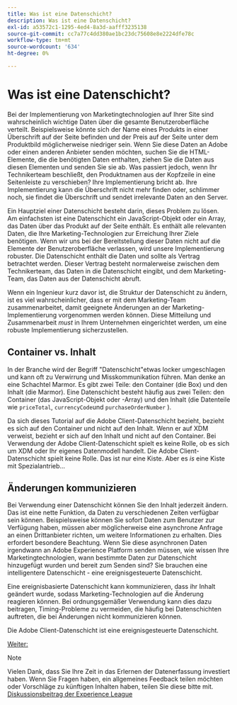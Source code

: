 ```yaml
---
title: Was ist eine Datenschicht?
description: Was ist eine Datenschicht?
exl-id: a53572c1-1295-4ed4-8a3d-aafff3235138
source-git-commit: cc7a77c4dd380ae1bc23dc75608e8e2224dfe78c
workflow-type: tm+mt
source-wordcount: '634'
ht-degree: 0%

---
```


# Was ist eine Datenschicht?

Bei der Implementierung von Marketingtechnologien auf Ihrer Site sind wahrscheinlich wichtige Daten über die gesamte Benutzeroberfläche verteilt. Beispielsweise könnte sich der Name eines Produkts in einer Überschrift auf der Seite befinden und der Preis auf der Seite unter dem Produktbild möglicherweise niedriger sein. Wenn Sie diese Daten an Adobe oder einen anderen Anbieter senden möchten, suchen Sie die HTML-Elemente, die die benötigten Daten enthalten, ziehen Sie die Daten aus diesen Elementen und senden Sie sie ab. Was passiert jedoch, wenn Ihr Technikerteam beschließt, den Produktnamen aus der Kopfzeile in eine Seitenleiste zu verschieben? Ihre Implementierung bricht ab. Ihre Implementierung kann die Überschrift nicht mehr finden oder, schlimmer noch, sie findet die Überschrift und sendet irrelevante Daten an den Server.

Ein Hauptziel einer Datenschicht besteht darin, dieses Problem zu lösen. Am einfachsten ist eine Datenschicht ein JavaScript-Objekt oder ein Array, das Daten über das Produkt auf der Seite enthält. Es enthält alle relevanten Daten, die Ihre Marketing-Technologien zur Erreichung Ihrer Ziele benötigen. Wenn wir uns bei der Bereitstellung dieser Daten nicht auf die Elemente der Benutzeroberfläche verlassen, wird unsere Implementierung robuster. Die Datenschicht enthält die Daten und sollte als Vertrag betrachtet werden. Dieser Vertrag besteht normalerweise zwischen dem Technikerteam, das Daten in die Datenschicht eingibt, und dem Marketing-Team, das Daten aus der Datenschicht abruft.

Wenn ein Ingenieur kurz davor ist, die Struktur der Datenschicht zu ändern, ist es viel wahrscheinlicher, dass er mit dem Marketing-Team zusammenarbeitet, damit geeignete Änderungen an der Marketing-Implementierung vorgenommen werden können. Diese Mitteilung und Zusammenarbeit _must_ in Ihrem Unternehmen eingerichtet werden, um eine robuste Implementierung sicherzustellen.

## Container vs. Inhalt

In der Branche wird der Begriff &quot;Datenschicht&quot;etwas locker umgeschlagen und kann oft zu Verwirrung und Misskommunikation führen. Man denke an eine Schachtel Marmor. Es gibt zwei Teile: den Container (die Box) und den Inhalt (die Marmor). Eine Datenschicht besteht häufig aus zwei Teilen: den Container (das JavaScript-Objekt oder -Array) und den Inhalt (die Datenteile wie `priceTotal`, `currencyCode`und `purchaseOrderNumber` ).

Da sich dieses Tutorial auf die Adobe Client-Datenschicht bezieht, bezieht es sich auf den Container und nicht auf den Inhalt. Wenn er auf XDM verweist, bezieht er sich auf den Inhalt und nicht auf den Container. Bei Verwendung der Adobe Client-Datenschicht spielt es keine Rolle, ob es sich um XDM oder Ihr eigenes Datenmodell handelt. Die Adobe Client-Datenschicht spielt keine Rolle. Das ist nur eine Kiste. Aber es _is_ eine Kiste mit Spezialantrieb...

## Änderungen kommunizieren

Bei Verwendung einer Datenschicht können Sie den Inhalt jederzeit ändern. Das ist eine nette Funktion, da Daten zu verschiedenen Zeiten verfügbar sein können. Beispielsweise können Sie sofort Daten zum Benutzer zur Verfügung haben, müssen aber möglicherweise eine asynchrone Anfrage an einen Drittanbieter richten, um weitere Informationen zu erhalten. Dies erfordert besondere Beachtung. Wenn Sie diese asynchronen Daten irgendwann an Adobe Experience Platform senden müssen, wie wissen Ihre Marketingtechnologien, wann bestimmte Daten zur Datenschicht hinzugefügt wurden und bereit zum Senden sind? Sie brauchen eine intelligentere Datenschicht - eine ereignisgesteuerte Datenschicht.

Eine ereignisbasierte Datenschicht kann kommunizieren, dass ihr Inhalt geändert wurde, sodass Marketing-Technologien auf die Änderung reagieren können. Bei ordnungsgemäßer Verwendung kann dies dazu beitragen, Timing-Probleme zu vermeiden, die häufig bei Datenschichten auftreten, die bei Änderungen nicht kommunizieren können.

Die Adobe Client-Datenschicht ist eine ereignisgesteuerte Datenschicht.

[Weiter: ](how-to-use-the-adobe-client-data-layer.md)

>[!NOTE]
>
>Vielen Dank, dass Sie Ihre Zeit in das Erlernen der Datenerfassung investiert haben. Wenn Sie Fragen haben, ein allgemeines Feedback teilen möchten oder Vorschläge zu künftigen Inhalten haben, teilen Sie diese bitte mit. [Diskussionsbeitrag der Experience League](https://experienceleaguecommunities.adobe.com/t5/adobe-experience-platform-launch/tutorial-discussion-use-adobe-experience-platform-data/m-p/543877)

